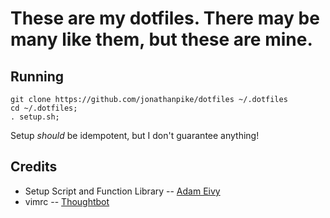 # These are my dotfiles.  There may be many like them, but these are mine. 

## Running

```
git clone https://github.com/jonathanpike/dotfiles ~/.dotfiles
cd ~/.dotfiles;
. setup.sh;
```

Setup _should_ be idempotent, but I don't guarantee anything! 

## Credits
- Setup Script and Function Library -- [Adam Eivy](https://github.com/atomantic/dotfiles)
- vimrc -- [Thoughtbot](https://github.com/thoughtbot/dotfiles)